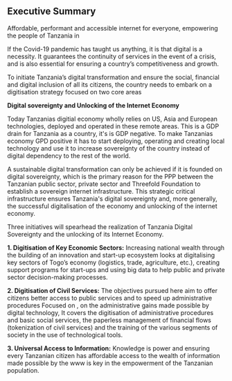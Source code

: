 ## Executive Summary

Affordable, performant and accessible internet for everyone, empowering the people of Tanzania in 

If the Covid-19 pandemic has taught us anything, it is that digital is a necessity. It guarantees the continuity of services in the event of a crisis, and is also essential for ensuring a country’s competitiveness and growth.

To initiate Tanzania’s digital transformation and ensure the social, financial and digital inclusion of all its citizens, the country needs to embark on a digitisation strategy focused on two core areas

**Digital sovereignty and Unlocking of the Internet Economy**

Today Tanzanias digitial economy wholly relies on US, Asia and European technologies, deployed and operated in these remote areas. This is a GDP drain for Tanzania as a country, it's is GDP negative.  To make Tanzanias economy GPD positive it has to start deploying, operating and creating local technology and use it to increase sovereignty of the country instead of digital dependency to the rest of the world.

A sustainable digital transformation can only be achieved if it is founded on digital sovereignty, which is the primary reason for the PPP between the Tanzanian public sector, private sector and Threefold Foundation to establish a sovereign internet infrastructure.  This strategic critical infrastructure ensures Tanzania's digital sovereignty and, more generally, the successful digitalisation of the economy and unlocking of the internet economy.

Three initiatives will spearhead the realization of Tanzania Digital Sovereignty and the unlocking of its Internet Economy. 

**1. Digitisation of Key Economic Sectors:** Increasing national wealth through the building of an innovation and start-up ecosystem looks at digitalising key sectors of Togo’s economy (logistics, trade, agriculture, etc.), creating support programs for start-ups and using big data to help public and private sector decision-making processes.

**2. Digitisation of Civil Services:** The objectives pursued here aim to offer citizens better access to public services and to speed up administrative procedures Focused on , on the administrative gains made possible by digital technology, It covers the digitisation of administrative procedures and basic social services, the paperless management of financial flows (tokenization of civil services) and the training of the various segments of society in the use of technological tools. 

**3. Universal Access to Information:** Knowledge is power and ensuring every Tanzanian citizen has affordable access to the wealth of information made possible by the www is key in the empowerment of the Tanzanian population. 